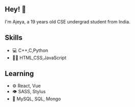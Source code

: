 ## Hey! 👋
I'm Ajeya, a 19 years old CSE undergrad student from India.

## Skills
- 💻 C++,C,Python
- 👨‍💻 HTML,CSS,JavaScript
## Learning
- ⚙️ React, Vue
- 👁️ SASS, Stylus
- 💽 MySQL, SQL, Mongo
<!--
## Contact
- [marton.lederer.hu](https://marton.lederer.hu)
- [@martonlederer](https://twitter.com/martonlederer) on Twitter
- [@martonlederer](https://twitter.com/instagram) on Instagram
- [Marton#6513](./) on Discord

